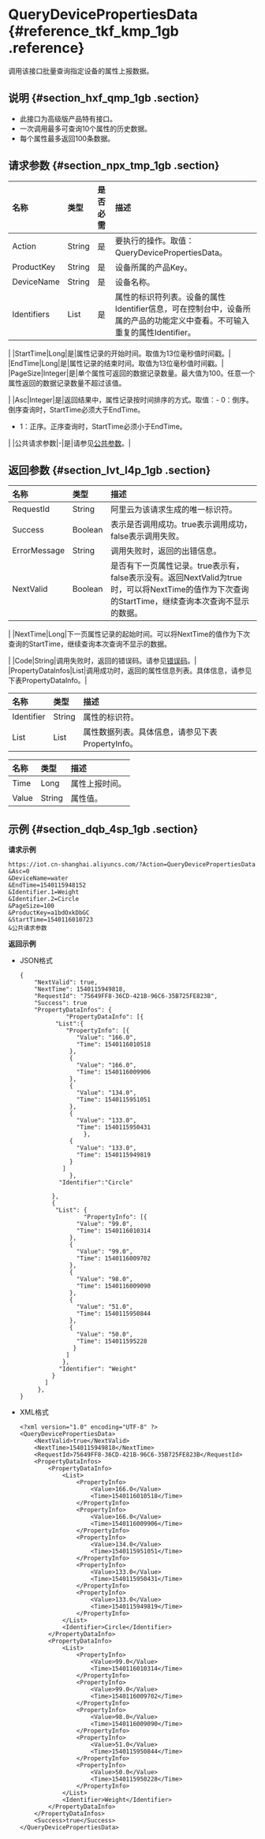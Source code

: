 # QueryDevicePropertiesData {#reference_tkf_kmp_1gb .reference}

调用该接口批量查询指定设备的属性上报数据。

## 说明 {#section_hxf_qmp_1gb .section}

-   此接口为高级版产品特有接口。
-   一次调用最多可查询10个属性的历史数据。
-   每个属性最多返回100条数据。

## 请求参数 {#section_npx_tmp_1gb .section}

|名称|类型|是否必需|描述|
|:-|:-|:---|:-|
|Action|String|是|要执行的操作。取值：QueryDevicePropertiesData。|
|ProductKey|String|是|设备所属的产品Key。|
|DeviceName|String|是|设备名称。|
|Identifiers|List|是|属性的标识符列表。设备的属性Identifier信息，可在控制台中，设备所属的产品的功能定义中查看。不可输入重复的属性Identifier。

|
|StartTime|Long|是|属性记录的开始时间。取值为13位毫秒值时间戳。|
|EndTime|Long|是|属性记录的结束时间。取值为13位毫秒值时间戳。|
|PageSize|Integer|是|单个属性可返回的数据记录数量。最大值为100。任意一个属性返回的数据记录数量不超过该值。

|
|Asc|Integer|是|返回结果中，属性记录按时间排序的方式。取值：-   0：倒序。倒序查询时，StartTime必须大于EndTime。
-   1：正序。正序查询时，StartTime必须小于EndTime。

 |
|公共请求参数|-|是|请参见[公共参数](intl.zh-CN/云端开发指南/云端API参考/公共参数.md#)。|

## 返回参数 {#section_lvt_l4p_1gb .section}

|名称|类型|描述|
|:-|:-|:-|
|RequestId|String|阿里云为该请求生成的唯一标识符。|
|Success|Boolean|表示是否调用成功。true表示调用成功，false表示调用失败。|
|ErrorMessage|String|调用失败时，返回的出错信息。|
|NextValid|Boolean|是否有下一页属性记录。true表示有，false表示没有。返回NextValid为true时，可以将NextTime的值作为下次查询的StartTime，继续查询本次查询不显示的数据。

|
|NextTime|Long|下一页属性记录的起始时间。可以将NextTime的值作为下次查询的StartTime，继续查询本次查询不显示的数据。

|
|Code|String|调用失败时，返回的错误码。请参见[错误码](intl.zh-CN/云端开发指南/云端API参考/错误码.md#)。|
|PropertyDataInfos|List|调用成功时，返回的属性信息列表。具体信息，请参见下表PropertyDataInfo。|

|名称|类型|描述|
|:-|:-|:-|
|Identifier|String|属性的标识符。|
|List|List|属性数据列表。具体信息，请参见下表PropertyInfo。|

|名称|类型|描述|
|:-|:-|:-|
|Time|Long|属性上报时间。|
|Value|String|属性值。|

## 示例 {#section_dqb_4sp_1gb .section}

**请求示例**

```
https://iot.cn-shanghai.aliyuncs.com/?Action=QueryDevicePropertiesData
&Asc=0
&DeviceName=water
&EndTime=1540115948152
&Identifier.1=Weight
&Identifier.2=Circle
&PageSize=100
&ProductKey=a1bdOxkDbGC
&StartTime=1540116010723
&公共请求参数
```

**返回示例**

-   JSON格式

    ```
    {
    	"NextValid": true,
    	"NextTime": 1540115949818,
    	"RequestId": "75649FF8-36CD-421B-96C6-35B725FE823B",
    	"Success": true
    	"PropertyDataInfos": {
                 "PropertyDataInfo": [{
    		  "List":{
    			 "PropertyInfo": [{
    				"Value": "166.0",
    				"Time": 1540116010518
    			  },
    			  {
    				"Value": "166.0",
    				"Time": 1540116009906
    			  },
    			  {
    				"Value": "134.0",
    				"Time": 1540115951051
    			  },
    			  {
    				"Value": "133.0",
    				"Time": 1540115950431
    		          },
    			  {
    				"Value": "133.0",
    				"Time": 1540115949819
    			  }
    			]
    		      }, 
    		   "Identifier":"Circle"
        
    		 },
    		 {
    		  "List": {
    		          "PropertyInfo": [{
    				"Value": "99.0",
    				"Time": 1540116010314
    			  },
    			  {
    				"Value": "99.0",
    				"Time": 1540116009702
    			  },
    			  {
    				"Value": "98.0",
    				"Time": 1540116009090
    			  },
    			  {
    				"Value": "51.0",
    				"Time": 1540115950844
    			  },
    			  {
    				"Value": "50.0",
    				"Time": 154011595228
    			   }
    			 ]
    			},
    		   "Identifier": "Weight"
    		 }
    	   ]
         },
    }
    ```

-   XML格式

    ```
    <?xml version="1.0" encoding="UTF-8" ?>
    <QueryDevicePropertiesData>
    	<NextValid>true</NextValid>
    	<NextTime>1540115949818</NextTime>
    	<RequestId>75649FF8-36CD-421B-96C6-35B725FE823B</RequestId>
    	<PropertyDataInfos>
    		<PropertyDataInfo>
    			<List>
    				<PropertyInfo>
    					<Value>166.0</Value>
    					<Time>1540116010518</Time>
    				</PropertyInfo>
    				<PropertyInfo>
    					<Value>166.0</Value>
    					<Time>1540116009906</Time>
    				</PropertyInfo>
    				<PropertyInfo>
    					<Value>134.0</Value>
    					<Time>1540115951051</Time>
    				</PropertyInfo>
    				<PropertyInfo>
    					<Value>133.0</Value>
    					<Time>1540115950431</Time>
    				</PropertyInfo>
    				<PropertyInfo>
    					<Value>133.0</Value>
    					<Time>1540115949819</Time>
    				</PropertyInfo>
    			</List>
    			<Identifier>Circle</Identifier>
    		</PropertyDataInfo>
    		<PropertyDataInfo>
    			<List>
    				<PropertyInfo>
    					<Value>99.0</Value>
    					<Time>1540116010314</Time>
    				</PropertyInfo>
    				<PropertyInfo>
    					<Value>99.0</Value>
    					<Time>1540116009702</Time>
    				</PropertyInfo>
    				<PropertyInfo>
    					<Value>98.0</Value>
    					<Time>1540116009090</Time>
    				</PropertyInfo>
    				<PropertyInfo>
    					<Value>51.0</Value>
    					<Time>1540115950844</Time>
    				</PropertyInfo>
    				<PropertyInfo>
    					<Value>50.0</Value>
    					<Time>1540115950228</Time>
    				</PropertyInfo>
    			</List>
    			<Identifier>Weight</Identifier>
    		</PropertyDataInfo>
    	</PropertyDataInfos>
    	<Success>true</Success>
    </QueryDevicePropertiesData>
    ```


